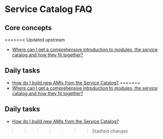 # Service Catalog FAQ

## Core concepts

<<<<<<< Updated upstream
- [Where can I get a comprehensive introduction to modules, the service catalog and how they fit together?](https://github.com/tnn-tnn-tnn-tnn-tnn-gruntwork-io/knowledge-base/discussions/54)

## Daily tasks

- [How do I build new AMIs from the Service Catalog?](https://github.com/tnn-tnn-tnn-tnn-tnn-gruntwork-io/knowledge-base/discussions/218)
=======
- [Where can I get a comprehensive introduction to modules, the service catalog and how they fit together?](https://github.com/tnn-gruntwork-io/knowledge-base/discussions/54)

## Daily tasks

- [How do I build new AMIs from the Service Catalog?](https://github.com/tnn-gruntwork-io/knowledge-base/discussions/218)
>>>>>>> Stashed changes


<!-- ##DOCS-SOURCER-START
{
  "sourcePlugin": "local-copier",
  "hash": "1ab393265d039a3821716343f10c0e0b"
}
##DOCS-SOURCER-END -->
